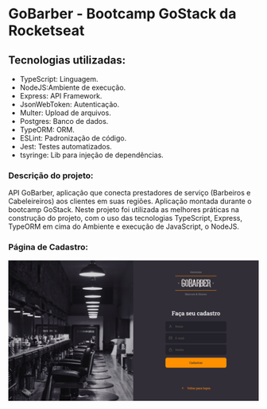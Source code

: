 # GoBarber - Bootcamp GoStack da Rocketseat

## Tecnologias utilizadas:

- TypeScript: Linguagem.
- NodeJS:Ambiente de execução.
- Express: API Framework.
- JsonWebToken: Autenticação.
- Multer: Upload de arquivos.
- Postgres: Banco de dados.
- TypeORM: ORM.
- ESLint: Padronização de código.
- Jest: Testes automatizados.
- tsyringe: Lib para injeção de dependências.

### Descrição do projeto:

API GoBarber, aplicação que conecta prestadores de serviço (Barbeiros e Cabeleireiros) aos clientes em suas regiões. Aplicação montada durante o bootcamp GoStack. Neste projeto foi utilizada as melhores práticas na construção do projeto, com o uso das tecnologias TypeScript, Express, TypeORM em cima do Ambiente e execução de JavaScript, o NodeJS.

### Página de Cadastro:
![image](https://github.com/psdaniel/assets/blob/master/gobarber-web/2020-10-06%20(2).png?raw=true)